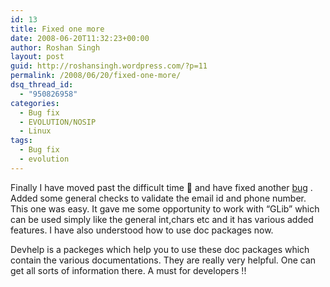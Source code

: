 ```yaml
---
id: 13
title: Fixed one more
date: 2008-06-20T11:32:23+00:00
author: Roshan Singh
layout: post
guid: http://roshansingh.wordpress.com/?p=11
permalink: /2008/06/20/fixed-one-more/
dsq_thread_id:
  - "950826958"
categories:
  - Bug fix
  - EVOLUTION/NOSIP
  - Linux
tags:
  - Bug fix
  - evolution
---
```

Finally I have moved past the difficult time 🙂 and have fixed another [bug](http://bugzilla.gnome.org/show_bug.cgi?id=513438) . Added some general checks to validate the email id and phone number. This one was easy. It gave me some opportunity to work with &#8220;GLib&#8221; which can be used simply like the general int,chars etc and it has various added features. I have also understood how to use doc packages now.</a>

Devhelp is a packeges which help you to use these doc packages which contain the various documentations. They are really very helpful. One can get all sorts of information there. A must for developers !!